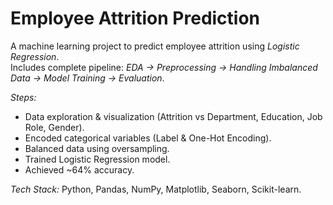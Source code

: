 # Employee Attrition Prediction

A machine learning project to predict employee attrition using *Logistic Regression*.  
Includes complete pipeline: *EDA → Preprocessing → Handling Imbalanced Data → Model Training → Evaluation*.

*Steps:*
- Data exploration & visualization (Attrition vs Department, Education, Job Role, Gender).
- Encoded categorical variables (Label & One-Hot Encoding).
- Balanced data using oversampling.
- Trained Logistic Regression model.
- Achieved ~64% accuracy.

*Tech Stack:* Python, Pandas, NumPy, Matplotlib, Seaborn, Scikit-learn.
